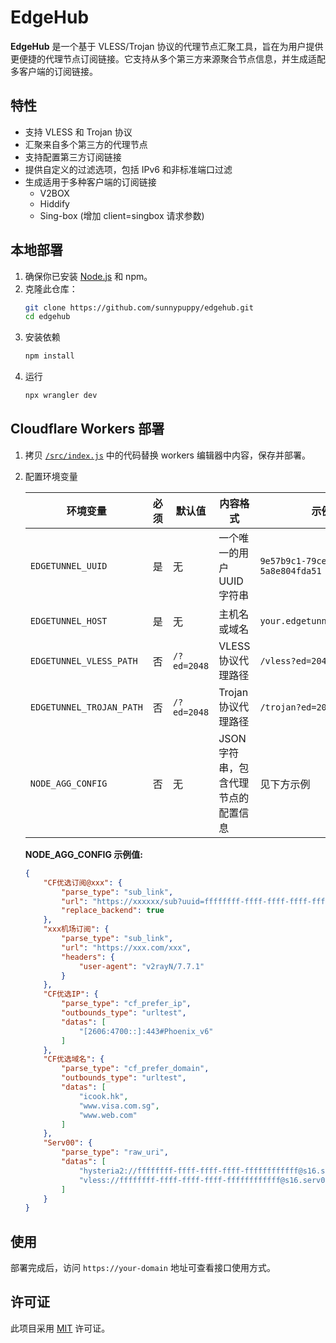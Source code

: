 # EdgeHub

**EdgeHub** 是一个基于 VLESS/Trojan 协议的代理节点汇聚工具，旨在为用户提供更便捷的代理节点订阅链接。它支持从多个第三方来源聚合节点信息，并生成适配多客户端的订阅链接。

## 特性

- 支持 VLESS 和 Trojan 协议
- 汇聚来自多个第三方的代理节点
- 支持配置第三方订阅链接
- 提供自定义的过滤选项，包括 IPv6 和非标准端口过滤
- 生成适用于多种客户端的订阅链接
    - V2BOX
    - Hiddify
    - Sing-box (增加 client=singbox 请求参数)

## 本地部署

1. 确保你已安装 [Node.js](https://nodejs.org/) 和 npm。
2. 克隆此仓库：
   ```bash
   git clone https://github.com/sunnypuppy/edgehub.git
   cd edgehub
   ```
3. 安装依赖
   ```bash
   npm install
   ```
4. 运行
   ```bash
   npx wrangler dev 
   ```

## Cloudflare Workers 部署

1. 拷贝 [`/src/index.js`](https://github.com/sunnypuppy/edgehub/blob/master/src/index.js) 中的代码替换 workers 编辑器中内容，保存并部署。
2. 配置环境变量

    | 环境变量           | 必须     | 默认值              | 内容格式                                | 示例                                      |
    |--------------------|--------|----------------------|-----------------------------------------|-------------------------------------------|
    | `EDGETUNNEL_UUID`  | 是     | 无              | 一个唯一的用户 UUID 字符串               | `9e57b9c1-79ce-4004-a8ea-5a8e804fda51`   |
    | `EDGETUNNEL_HOST`  | 是     | 无              | 主机名或域名                            | `your.edgetunnel.host.com`               |
    | `EDGETUNNEL_VLESS_PATH`  | 否     | `/?ed=2048`     | VLESS 协议代理路径                                | `/vless?ed=2048`                        |
    | `EDGETUNNEL_TROJAN_PATH`  | 否     | `/?ed=2048`     | Trojan 协议代理路径                                | `/trojan?ed=2048`                        |
    | `NODE_AGG_CONFIG`        | 否     | 无              | JSON 字符串，包含代理节点的配置信息       | 见下方示例                               |

    **NODE_AGG_CONFIG 示例值:**

    ```json
    {
        "CF优选订阅@xxx": {
            "parse_type": "sub_link",
            "url": "https://xxxxxx/sub?uuid=ffffffff-ffff-ffff-ffff-ffffffffffff&host=example.com",
            "replace_backend": true
        },
        "xxx机场订阅": {
            "parse_type": "sub_link",
            "url": "https://xxx.com/xxx",
            "headers": {
                "user-agent": "v2rayN/7.7.1"
            }
        },
        "CF优选IP": {
            "parse_type": "cf_prefer_ip",
            "outbounds_type": "urltest",
            "datas": [
                "[2606:4700::]:443#Phoenix_v6"
            ]
        },
        "CF优选域名": {
            "parse_type": "cf_prefer_domain",
            "outbounds_type": "urltest",
            "datas": [
                "icook.hk",
                "www.visa.com.sg",
                "www.web.com"
            ]
        },
        "Serv00": {
            "parse_type": "raw_uri",
            "datas": [
                "hysteria2://ffffffff-ffff-ffff-ffff-ffffffffffff@s16.serv00.com:12345?sni=bing.com#s16-hy2",
                "vless://ffffffff-ffff-ffff-ffff-ffffffffffff@s16.serv00.com:12345?host=s16.serv00.com&path=/vless&sni=s16.serv00.com#s16-vless"
            ]
        }
    }
    ```

## 使用

部署完成后，访问 `https://your-domain` 地址可查看接口使用方式。

## 许可证

此项目采用 [MIT](https://github.com/sunnypuppy/edgehub/blob/master/LICENSE) 许可证。
